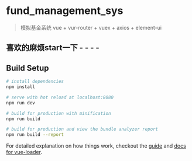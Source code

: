 # fund_management_sys

> 模拟基金系统
> vue + vur-router + vuex + axios + element-ui

## 喜欢的麻烦start一下 - - - -

## Build Setup

``` bash
# install dependencies
npm install

# serve with hot reload at localhost:8080
npm run dev

# build for production with minification
npm run build

# build for production and view the bundle analyzer report
npm run build --report
```

For detailed explanation on how things work, checkout the [guide](http://vuejs-templates.github.io/webpack/) and [docs for vue-loader](http://vuejs.github.io/vue-loader).
